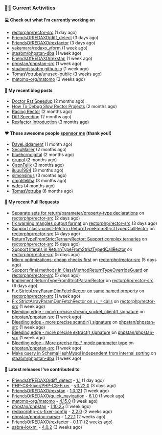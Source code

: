 ### 👨‍💻 Current Activities


#### 💻 Check out what I'm currently working on

- [rectorphp/rector-src](https://github.com/rectorphp/rector-src) (1 day ago)
- [FriendsOfREDAXO/diff_detect](https://github.com/FriendsOfREDAXO/diff_detect) (3 days ago)
- [FriendsOfREDAXO/rexfactor](https://github.com/FriendsOfREDAXO/rexfactor) (3 days ago)
- [yakamara/redaxo_yform](https://github.com/yakamara/redaxo_yform) (1 week ago)
- [staabm/phpstan-dba](https://github.com/staabm/phpstan-dba) (1 week ago)
- [FriendsOfREDAXO/rexstan](https://github.com/FriendsOfREDAXO/rexstan) (1 week ago)
- [phpstan/phpstan-src](https://github.com/phpstan/phpstan-src) (1 week ago)
- [staabm/staabm.github.io](https://github.com/staabm/staabm.github.io) (1 week ago)
- [TomasVotruba/unused-public](https://github.com/TomasVotruba/unused-public) (3 weeks ago)
- [matomo-org/matomo](https://github.com/matomo-org/matomo) (3 weeks ago)


#### 📜 My recent blog posts

- [Doctor Rst Speedup](https://staabm.github.io/2023/05/18/doctor-rst-speedup.html) (2 months ago)
- [How To Debug Slow Rector Projects](https://staabm.github.io/2023/05/10/how-to-debug-slow-rector-projects.html) (2 months ago)
- [Racing Rector](https://staabm.github.io/2023/05/06/racing-rector.html) (2 months ago)
- [Diff Speeding](https://staabm.github.io/2023/05/01/diff-speeding.html) (2 months ago)
- [Rexfactor Introduction](https://staabm.github.io/2023/04/09/rexfactor-introduction.html) (3 months ago)


#### ❤️ These awesome people [sponsor me](https://github.com/sponsors/staabm) (thank you!)

- [DaveLiddament](https://github.com/DaveLiddament) (1 month ago)
- [SecuMailer](https://github.com/SecuMailer) (2 months ago)
- [bluehorndigital](https://github.com/bluehorndigital) (2 months ago)
- [drupol](https://github.com/drupol) (2 months ago)
- [CapnFelix](https://github.com/CapnFelix) (3 months ago)
- [iluuu1994](https://github.com/iluuu1994) (3 months ago)
- [simonsinus](https://github.com/simonsinus) (3 months ago)
- [omphteliba](https://github.com/omphteliba) (3 months ago)
- [wdes](https://github.com/wdes) (4 months ago)
- [TomasVotruba](https://github.com/TomasVotruba) (6 months ago)


#### 🔨 My recent Pull Requests

- [Separate sets for return/parameter/property-type declarations](https://github.com/rectorphp/rector-src/pull/4531) on [rectorphp/rector-src](https://github.com/rectorphp/rector-src) (2 days ago)
- [fix warning mangles output format](https://github.com/rectorphp/rector-src/pull/4529) on [rectorphp/rector-src](https://github.com/rectorphp/rector-src) (3 days ago)
- [Support class-const-fetch in ReturnTypeFromStrictTypedCallRector](https://github.com/rectorphp/rector-src/pull/4520) on [rectorphp/rector-src](https://github.com/rectorphp/rector-src) (4 days ago)
- [ReturnTypeFromStrictTernaryRector: Support complex ternaries](https://github.com/rectorphp/rector-src/pull/4515) on [rectorphp/rector-src](https://github.com/rectorphp/rector-src) (5 days ago)
- [Support literals in ReturnTypeFromStrictTypedCallRector](https://github.com/rectorphp/rector-src/pull/4511) on [rectorphp/rector-src](https://github.com/rectorphp/rector-src) (5 days ago)
- [Micro optimizations: cheap checks first](https://github.com/rectorphp/rector-src/pull/4510) on [rectorphp/rector-src](https://github.com/rectorphp/rector-src) (5 days ago)
- [Support final methods in ClassMethodReturnTypeOverrideGuard](https://github.com/rectorphp/rector-src/pull/4509) on [rectorphp/rector-src](https://github.com/rectorphp/rector-src) (5 days ago)
- [Implement ReturnTypeFromStrictParamRector](https://github.com/rectorphp/rector-src/pull/4501) on [rectorphp/rector-src](https://github.com/rectorphp/rector-src) (6 days ago)
- [Fix StrictArrayParamDimFetchRector on same named property](https://github.com/rectorphp/rector-src/pull/4488) on [rectorphp/rector-src](https://github.com/rectorphp/rector-src) (1 week ago)
- [Fix StrictArrayParamDimFetchRector on `is_*` calls](https://github.com/rectorphp/rector-src/pull/4486) on [rectorphp/rector-src](https://github.com/rectorphp/rector-src) (1 week ago)
- [Bleeding edge - more precise stream_socket_client() signature](https://github.com/phpstan/phpstan-src/pull/2519) on [phpstan/phpstan-src](https://github.com/phpstan/phpstan-src) (1 week ago)
- [Bleeding edge - more precise scandir() signature](https://github.com/phpstan/phpstan-src/pull/2518) on [phpstan/phpstan-src](https://github.com/phpstan/phpstan-src) (1 week ago)
- [Bleeding edge - more precise extract() signature](https://github.com/phpstan/phpstan-src/pull/2517) on [phpstan/phpstan-src](https://github.com/phpstan/phpstan-src) (1 week ago)
- [Bleeding edge - More precise ftp_* mode parameter type](https://github.com/phpstan/phpstan-src/pull/2513) on [phpstan/phpstan-src](https://github.com/phpstan/phpstan-src) (1 week ago)
- [Make query in SchemaHashMysql independent from internal sorting](https://github.com/staabm/phpstan-dba/pull/608) on [staabm/phpstan-dba](https://github.com/staabm/phpstan-dba) (1 week ago)


#### 🔭 Latest releases I've contributed to

- [FriendsOfREDAXO/diff_detect](https://github.com/FriendsOfREDAXO/diff_detect) - [1.1](https://github.com/FriendsOfREDAXO/diff_detect/releases/tag/1.1) (1 day ago)
- [PHP-CS-Fixer/PHP-CS-Fixer](https://github.com/PHP-CS-Fixer/PHP-CS-Fixer) - [v3.22.0](https://github.com/PHP-CS-Fixer/PHP-CS-Fixer/releases/tag/v3.22.0) (3 days ago)
- [FriendsOfREDAXO/rexstan](https://github.com/FriendsOfREDAXO/rexstan) - [1.0.121](https://github.com/FriendsOfREDAXO/rexstan/releases/tag/1.0.121) (1 week ago)
- [FriendsOfREDAXO/quick_navigation](https://github.com/FriendsOfREDAXO/quick_navigation) - [6.1.0](https://github.com/FriendsOfREDAXO/quick_navigation/releases/tag/6.1.0) (1 week ago)
- [matomo-org/matomo](https://github.com/matomo-org/matomo) - [4.15.0](https://github.com/matomo-org/matomo/releases/tag/4.15.0) (1 week ago)
- [phpstan/phpstan](https://github.com/phpstan/phpstan) - [1.10.25](https://github.com/phpstan/phpstan/releases/tag/1.10.25) (1 week ago)
- [redaxo/php-cs-fixer-config](https://github.com/redaxo/php-cs-fixer-config) - [2.2.0](https://github.com/redaxo/php-cs-fixer-config/releases/tag/2.2.0) (2 weeks ago)
- [phpstan/phpdoc-parser](https://github.com/phpstan/phpdoc-parser) - [1.22.1](https://github.com/phpstan/phpdoc-parser/releases/tag/1.22.1) (2 weeks ago)
- [FriendsOfREDAXO/rexfactor](https://github.com/FriendsOfREDAXO/rexfactor) - [0.1.11](https://github.com/FriendsOfREDAXO/rexfactor/releases/tag/0.1.11) (2 weeks ago)
- [sabre-io/xml](https://github.com/sabre-io/xml) - [4.0.2](https://github.com/sabre-io/xml/releases/tag/4.0.2) (3 weeks ago)
